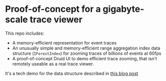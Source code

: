 # Proof-of-concept for a gigabyte-scale trace viewer

This repo includes:
- A memory-efficient representation for event traces
- An unusually simple and memory-efficient range aggregation index data structure (`IForestIndex`) for zooming traces of billions of events at 60fps
- A proof-of-concept Druid UI to demo efficient trace zooming, that isn't remotely useable as a real trace viewer.

It's a tech demo for the data structure described in [this blog post](https://thume.ca/2021/03/14/iforests/)
